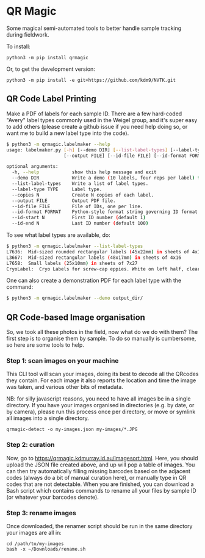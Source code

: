 # QR Magic

Some magical semi-automated tools to better handle sample tracking during fieldwork.

To install:

```
python3 -m pip install qrmagic
```

Or, to get the development version:
```
python3 -m pip install -e git+https://github.com/kdm9/NVTK.git
```

## QR Code Label Printing

Make a PDF of labels for each sample ID. There are a few hard-coded "Avery" label
types commonly used in the Weigel group, and it's super easy to add others
(please create a github issue if you need help doing so, or want me to build a
new label type into the code).


```bash
$ python3 -m qrmagic.labelmaker --help
usage: labelmaker.py [-h] [--demo DIR] [--list-label-types] [--label-type TYPE] [--copies N]
                     [--output FILE] [--id-file FILE] [--id-format FORMAT] [--id-start N] [--id-end N]

optional arguments:
  -h, --help            show this help message and exit
  --demo DIR            Write a demo (10 labels, four reps per label) for each label type to DIR.
  --list-label-types    Write a list of label types.
  --label-type TYPE     Label type.
  --copies N            Create N copies of each label.
  --output FILE         Output PDF file.
  --id-file FILE        File of IDs, one per line.
  --id-format FORMAT    Python-style format string governing ID format e.g. WGL{:04d} gives WGL0001..WGL9999
  --id-start N          First ID number (default 1)
  --id-end N            Last ID number (default 100)
```

To see what label types are available, do:

```bash
$ python3 -m qrmagic.labelmaker --list-label-types
L7636:  Mid-sized rounded rectangular labels (45x22mm) in sheets of 4x12
L3667:  Mid-sized rectangular labels (48x17mm) in sheets of 4x16
L7658:  Small labels (25x10mm) in sheets of 7x27
CryoLabel:  Cryo Labels for screw-cap eppies. White on left half, clear on right.
```

One can also create a demonstration PDF for each label type with the command:

```bash
$ python3 -m qrmagic.labelmaker --demo output_dir/
```

## QR Code-based Image organisation

So, we took all these photos in the field, now what do we do with them? The first step is to organise them by sample. To do so manually is cumbersome, so here are some tools to help.

### Step 1: scan images on your machine

This CLI tool will scan your images, doing its best to decode all the QRcodes
they contain. For each image it also reports the location and time the image
was taken, and various other bits of metadata.

NB: for silly javascript reasons, you need to have all images be in a single
directory. If you have your images organised in directories (e.g. by date, or
by camera), please run this process once per directory, or move or symlink all
images into a single directory.

```
qrmagic-detect -o my-images.json my-images/*.JPG
```


### Step 2: curation

Now, go to <https://qrmagic.kdmurray.id.au/imagesort.html>. Here, you should
upload the JSON file created above, and up will pop a table of images. You can
then try automatically filling missing barcodes based on the adjacent codes
(always do a bit of manual curation here), or manually type in QR codes that
are not detectable. When you are finished, you can download a Bash script which
contains commands to rename all your files by sample ID (or whatever your
barcodes denote).


### Step 3: rename images

Once downloaded, the renamer script should be run in the same directory your
images are all in:

```
cd /path/to/my-images
bash -x ~/Downloads/rename.sh
```
